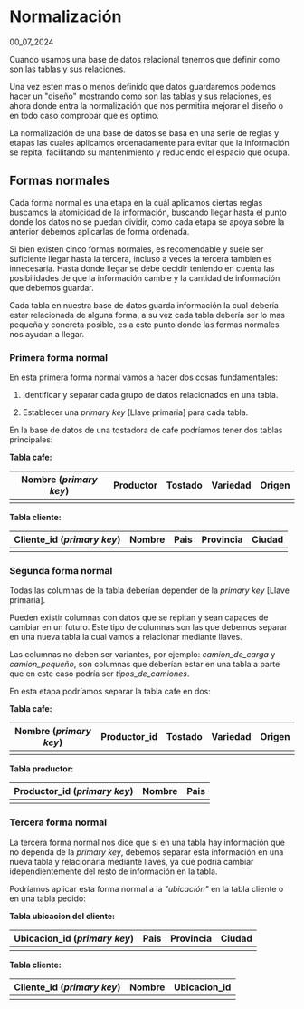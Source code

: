 # Normalización
00_07_2024

Cuando usamos una base de datos relacional tenemos que definir como son las tablas y sus relaciones. 

Una vez esten mas o menos definido que datos guardaremos podemos hacer un "diseño" mostrando como son las tablas y sus relaciones, es ahora donde entra la normalización que nos permitira mejorar el diseño o en todo caso comprobar que es optimo.

La normalización de una base de datos se basa en una serie de reglas y etapas las cuales aplicamos ordenadamente para evitar que la información se repita, facilitando su mantenimiento y reduciendo el espacio que ocupa.

## Formas normales

Cada forma normal es una etapa en la cuál aplicamos ciertas reglas buscamos la atomicidad de la información, buscando llegar hasta el punto donde los datos no se puedan dividir, como cada etapa se apoya sobre la anterior debemos aplicarlas de forma ordenada.

Si bien existen cinco formas normales, es recomendable y suele ser suficiente llegar hasta la tercera, incluso a veces la tercera tambien es innecesaria. Hasta donde llegar se debe decidir teniendo en cuenta las posibilidades de que la información cambie y la cantidad de información que debemos guardar.

Cada tabla en nuestra base de datos guarda información la cual debería estar relacionada de alguna forma, a su vez cada tabla debería ser lo mas pequeña y concreta posible, es a este punto donde las formas normales nos ayudan a llegar.

### Primera forma normal

En esta primera forma normal vamos a hacer dos cosas fundamentales:

1. Identificar y separar cada grupo de datos relacionados en una tabla.

2. Establecer una *primary key* [Llave primaria] para cada tabla.

En la base de datos de una tostadora de cafe podríamos tener dos tablas principales:

**Tabla cafe:**

| Nombre (*primary key*) | Productor | Tostado | Variedad | Origen |
|--|--|--|--|--|
|  |  |  |  |  |

**Tabla cliente:**

| Cliente_id (*primary key*) | Nombre | Pais | Provincia | Ciudad |
|--|--|--|--|--|
|  |  |  |  |  |

### Segunda forma normal

Todas las columnas de la tabla deberían depender de la *primary key* [Llave primaria]. 

Pueden existir columnas con datos que se repitan y sean capaces de cambiar en un futuro. Este tipo de columnas son las que debemos separar en una nueva tabla la cual vamos a relacionar mediante llaves.

Las columnas no deben ser variantes, por ejemplo: *camion_de_carga* y *camion_pequeño*, son columnas que deberían estar en una tabla a parte que en este caso podría ser *tipos_de_camiones*.

En esta etapa podríamos separar la tabla cafe en dos:

**Tabla cafe:**

| Nombre (*primary key*) | Productor_id | Tostado | Variedad | Origen |
|--|--|--|--| --|
|  |  |  |  |   |

**Tabla productor:**

| Productor_id (*primary key*) | Nombre | Pais | 
|--|--|--|
|  |  |  |


### Tercera forma normal

La tercera forma normal nos dice que si en una tabla hay información que no dependa de la *primary key*, debemos separar esta información en una nueva tabla y relacionarla mediante llaves, ya que podría cambiar idependientemente del resto de información en la tabla.

Podríamos aplicar esta forma normal a la *"ubicación"* en la tabla cliente o en una tabla pedido:

**Tabla ubicacion del cliente:**

| Ubicacion_id (*primary key*) | Pais | Provincia |  Ciudad |
|--|--|--|--|
|  |  |  |  |

**Tabla cliente:**

| Cliente_id (*primary key*) | Nombre | Ubicacion_id | 
|--|--|--|
|  |  |  |  
